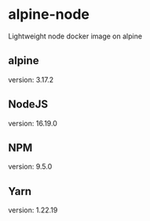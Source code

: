 # alpine-node
Lightweight node docker image on alpine

## alpine
version: 3.17.2

## NodeJS
version: 16.19.0

## NPM
version: 9.5.0

## Yarn
version: 1.22.19

